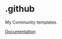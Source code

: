# .github

My Community templates.

[Documentation](https://help.github.com/en/github/building-a-strong-community/creating-a-default-community-health-file)
